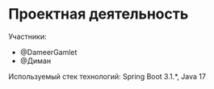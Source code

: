 # Проектная деятельность

Участники:
- @DameerGamlet
- @Диман

Используемый стек технологий: Spring Boot 3.1.*, Java 17